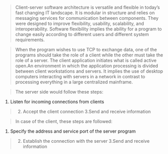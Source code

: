 > Client-server software architecture is versatile and flexible in today’s fast changing IT landscape. It is modular in structure and relies on messaging services for communication between components. They were designed to improve flexibility, usability, scalability, and interoperability. Software flexibility implies the ability for a program to change easily according to different users and different system requirements.

> When the program wishes to use TCP to exchange data, one of the programs should take the role of a client while the other must take the role of a server. The client application initiates what is called active open.An environment in which the application processing is divided between client workstations and servers. It implies the use of desktop computers interacting with servers in a network in contrast to processing everything in a large centralized mainframe.

> The server side would follow these steps:

  1. Listen for incoming connections from clients

> 2. Accept the client connection 3.Send and receive information

> In case of the client, these steps are followed:

  1. Specify the address and service port of the server program

> 2. Establish the connection with the server 3.Send and receive information